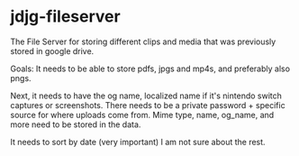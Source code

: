 # jdjg-fileserver
The File Server for storing different clips and media that was previously stored in google drive.

Goals:
It needs to be able to store pdfs, jpgs and mp4s, and preferably also pngs.

Next, it needs to have the og name, localized name if it's nintendo switch captures or screenshots.
There needs to be a private password + specific source for where uploads come from.
Mime type, name, og_name, and more need to be stored in the data.

It needs to sort by date (very important)
I am not sure about the rest.
